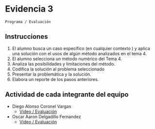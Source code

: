 # Evidencia 3
    Programa / Evaluación

## Instrucciones
1. El alumno busca un caso específico  (en cualquier contexto ) y aplica una solución  con el usos de algún método analizados en el tema 4.  
2. El alumno selecciona un método numérico del Tema 4.
3. Analiza las posibilidades y limitaciones del método.
4. Codifica la solución  al problema seleccionado 
5. Presentar la problemática y la solución.
6. Elabora un reporte de los pasos anteriores.


## Actividad de cada integrante del equipo
- Diego Alonso Coronel Vargas
    - [Video / Evaluación](/Tema%204/Evidencia%203/T4%20-%20%20%20E3%20%20%20--%20Programa-Evaluación.mp4)
- Oscar Aaron Delgadillo Fernandez
    - [Video / Evaluación](/Tema%204/Evidencia%203/T4%20-%20%20%20E3%20%20%20--%20Programa%20-%20EvaluaciónO.mp4)